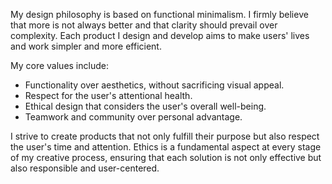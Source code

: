 My design philosophy is based on functional minimalism. I firmly believe that more is not always better and that clarity should prevail over complexity. Each product I design and develop aims to make users' lives and work simpler and more efficient.

My core values include:

* Functionality over aesthetics, without sacrificing visual appeal.
* Respect for the user's attentional health.
* Ethical design that considers the user's overall well-being.
* Teamwork and community over personal advantage.

I strive to create products that not only fulfill their purpose but also respect the user's time and attention. Ethics is a fundamental aspect at every stage of my creative process, ensuring that each solution is not only effective but also responsible and user-centered.